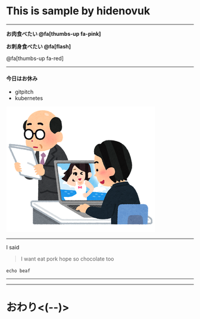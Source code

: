 # This is sample by hidenovuk

---


**お肉食べたい @fa[thumbs-up fa-pink]**

**お刺身食べたい @fa[flash]**


@fa[thumbs-up fa-red]

---


#### 今日はお休み
* gitpitch
* kubernetes

![sabori](/images/business_sabori_pc.png)


---

I said 

> I want eat pork
> hope so chocolate too


`echo beaf`

---


<canvas data-chart="line">
<!--
{
 "data": {
  "labels": ["January"," February"," March"," April"," May"," June"," July"],
  "datasets": [
   {
    "data":[65,59,80,81,56,66,11],
    "label":"My first dataset","backgroundColor":"rgba(20,220,220,.8)"
   },
   {
    "data":[28,48,40,19,86,53,22],
    "label":"My second dataset","backgroundColor":"rgba(220,120,120,.8)"
   }
  ]
 },
 "options": { "responsive": "true" }
}
-->
</canvas>


---

# おわり<(--)>